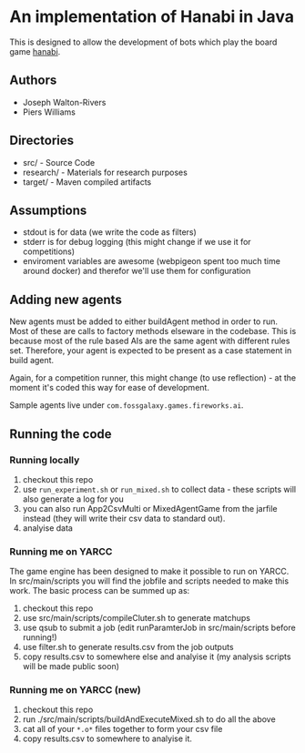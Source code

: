 # An implementation of Hanabi in Java
This is designed to allow the development of bots which play the board game [hanabi][hanabi].

## Authors
* Joseph Walton-Rivers
* Piers Williams

## Directories
* src/ - Source Code
* research/ - Materials for research purposes
* target/ - Maven compiled artifacts

## Assumptions
* stdout is for data (we write the code as filters)
* stderr is for debug logging (this might change if we use it for competitions)
* enviroment variables are awesome (webpigeon spent too much time around docker) and therefor we'll use them for configuration

## Adding new agents
New agents must be added to either buildAgent method in order to run. Most of these are calls to factory methods elseware in the codebase. This is because most of the rule based AIs are the same agent with different rules set. Therefore, your agent is expected to be present as a case statement in build agent.

Again, for a competition runner, this might change (to use reflection) - at the moment it's coded this way for ease of development.

Sample agents live under ```com.fossgalaxy.games.fireworks.ai```. 

## Running the code

### Running locally
1. checkout this repo
2. use ```run_experiment.sh``` or ```run_mixed.sh``` to collect data - these scripts will also generate a log for you
3. you can also run App2CsvMulti or MixedAgentGame from the jarfile instead (they will write their csv data to standard out).
4. analyise data

### Running me on YARCC
The game engine has been designed to make it possible to run on YARCC. In src/main/scripts you will find the jobfile and scripts needed to make this work. The basic process can be summed up as:

1. checkout this repo
2. use src/main/scripts/compileCluter.sh to generate matchups
3. use qsub to submit a job (edit runParamterJob in src/main/scripts before running!)
4. use filter.sh to generate results.csv from the job outputs
5. copy results.csv to somewhere else and analyise it (my analysis scripts will be made public soon)

### Running me on YARCC (new)
1. checkout this repo
2. run ./src/main/scripts/buildAndExecuteMixed.sh to do all the above
3. cat all of your ```*.o*``` files together to form your csv file
4. copy results.csv to somewhere to analyise it.

[hanabi]: https://boardgamegeek.com/boardgame/98778/hanabi